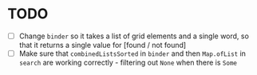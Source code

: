 # TODO

- [ ] Change `binder` so it takes a list of grid elements and a single word, so that it returns a single value for [found / not found]
- [ ] Make sure that `combinedListsSorted` in `binder` and then `Map.ofList` in `search` are working correctly - filtering out `None` when there is `Some`